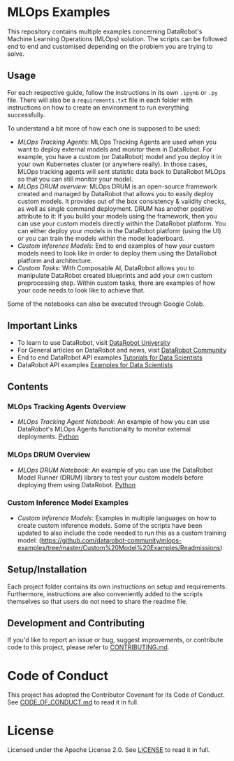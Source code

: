 # MLOps Examples

This repository contains multiple examples concerning DataRobot's Machine Learning Operations (MLOps) solution. The scripts can be followed end to end and customised depending on the problem you are trying to solve.

## Usage

For each respective guide, follow the instructions in its own `.ipynb` or `.py` file. There will also be a `requirements.txt` file in each folder with instructions on how to create an environment to run everything successfully.

To understand a bit more of how each one is supposed to be used:
- *MLOps Tracking Agents*: MLOps Tracking Agents are used when you want to deploy external models and monitor them in DataRobot. For example, you have a custom (or DataRobot) model and you deploy it in your own Kubernetes cluster (or anywhere really). In those cases, MLOps tracking agents will sent statistic data back to DataRobot MLOps so that you can still monitor your model.
- *MLOps DRUM overview*: MLOps DRUM is an open-source framework created and managed by DataRobot that allows you to easily deploy custom models. It provides out of the box consistency & validity checks, as well as single command deployment. DRUM has another positive attribute to it: If you build your models using the framework, then you can use your custom models directly within the DataRobot platform. You can either deploy your models in the DataRobot platform (using the UI) or you can train the models within the model leaderboard.
- *Custom Inference Models*: End to end examples of how your custom models need to look like in order to deploy them using the DataRobot platform and architecture.
- *Custom Tasks*: With Composable AI, DataRobot allows you to manipulate DataRobot created blueprints and add your own custom preprocessing step. Within custom tasks, there are examples of how your code needs to look like to achieve that.

Some of the notebooks can also be executed through Google Colab.

## Important Links

- To learn to use DataRobot, visit [DataRobot University](https://university.datarobot.com/)
- For General articles on DataRobot and news, visit [DataRobot Community](https://community.datarobot.com/)
- End to end DataRobot API examples [Tutorials for Data Scientists](https://github.com/datarobot-community/tutorials-for-data-scientists)
- DataRobot API examples [Examples for Data Scientists](https://github.com/datarobot-community/examples-for-data-scientists)

## Contents

### MLOps Tracking Agents Overview
- *MLOps Tracking Agent Notebook*: An example of how you can use DataRobot's MLOps Agents functionality to monitor external deployments. [Python](https://github.com/datarobot-community/custom-models/tree/master/tracking_agents/python)

### MLOps DRUM Overview
- *MLOps DRUM Notebook*: An example of you can use the DataRobot Model Runner (DRUM) library to test your custom models before deploying them using DataRobot. [Python](https://github.com/datarobot-community/mlops-examples/tree/master/MLOps%20DRUM)

### Custom Inference Model Examples
- *Custom Inference Models*: Examples in multiple languages on how to create custom inference models. Some of the scripts have been updated to also include the code needed to run this as a custom training model: (https://github.com/datarobot-community/mlops-examples/tree/master/Custom%20Model%20Examples/Readmissions)


## Setup/Installation

Each project folder contains its own instructions on setup and requirements. Furthermore, instructions are also conveniently added to the scripts themselves so that users do not need to share the readme file.

## Development and Contributing

If you'd like to report an issue or bug, suggest improvements, or contribute code to this project, please refer to [CONTRIBUTING.md](CONTRIBUTING.md).


# Code of Conduct

This project has adopted the Contributor Covenant for its Code of Conduct. 
See [CODE_OF_CONDUCT.md](CODE_OF_CONDUCT.md) to read it in full.

# License

Licensed under the Apache License 2.0. 
See [LICENSE](LICENSE) to read it in full.


